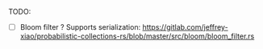 

TODO:
- [ ] Bloom filter ? 
        Supports serialization: https://gitlab.com/jeffrey-xiao/probabilistic-collections-rs/blob/master/src/bloom/bloom_filter.rs 